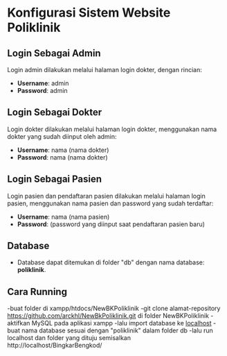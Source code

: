 # Konfigurasi Sistem Website Poliklinik

## Login Sebagai Admin
Login admin dilakukan melalui halaman login dokter, dengan rincian:
- **Username**: admin
- **Password**: admin

## Login Sebagai Dokter
Login dokter dilakukan melalui halaman login dokter, menggunakan nama dokter yang sudah diinput oleh admin:
- **Username**: nama (nama dokter)
- **Password**: nama (nama dokter)

## Login Sebagai Pasien
Login pasien dan pendaftaran pasien dilakukan melalui halaman login pasien, menggunakan nama pasien dan password yang sudah terdaftar:
- **Username**: nama (nama pasien)
- **Password**: (password yang diinput saat pendaftaran pasien baru)

## Database
- Database dapat ditemukan di folder "db" dengan nama database: **poliklinik**.

## Cara Running
-buat folder di xampp/htdocs/NewBKPoliklinik
-git clone alamat-repository https://github.com/arckhl/NewBkPoliklinik.git di folder NewBKPoliklinik
-aktifkan MySQL pada aplikasi xampp 
-lalu import database ke [localhost](http://localhost/phpmyadmin) 
-buat nama database sesuai dengan "poliklinik" dalam folder db
-lalu run localhost dan folder yang dituju semisalkan http://localhost/BingkarBengkod/

